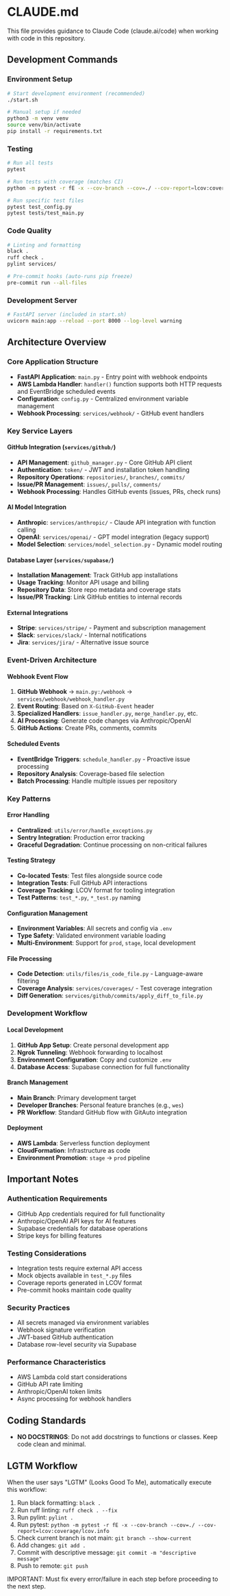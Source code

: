 # CLAUDE.md

This file provides guidance to Claude Code (claude.ai/code) when working with code in this repository.

## Development Commands

### Environment Setup

```bash
# Start development environment (recommended)
./start.sh

# Manual setup if needed
python3 -m venv venv
source venv/bin/activate
pip install -r requirements.txt
```

### Testing

```bash
# Run all tests
pytest

# Run tests with coverage (matches CI)
python -m pytest -r fE -x --cov-branch --cov=./ --cov-report=lcov:coverage/lcov.info

# Run specific test files
pytest test_config.py
pytest tests/test_main.py
```

### Code Quality

```bash
# Linting and formatting
black .
ruff check .
pylint services/

# Pre-commit hooks (auto-runs pip freeze)
pre-commit run --all-files
```

### Development Server

```bash
# FastAPI server (included in start.sh)
uvicorn main:app --reload --port 8000 --log-level warning
```

## Architecture Overview

### Core Application Structure

- **FastAPI Application**: `main.py` - Entry point with webhook endpoints
- **AWS Lambda Handler**: `handler()` function supports both HTTP requests and EventBridge scheduled events
- **Configuration**: `config.py` - Centralized environment variable management
- **Webhook Processing**: `services/webhook/` - GitHub event handlers

### Key Service Layers

#### GitHub Integration (`services/github/`)

- **API Management**: `github_manager.py` - Core GitHub API client
- **Authentication**: `token/` - JWT and installation token handling
- **Repository Operations**: `repositories/`, `branches/`, `commits/`
- **Issue/PR Management**: `issues/`, `pulls/`, `comments/`
- **Webhook Processing**: Handles GitHub events (issues, PRs, check runs)

#### AI Model Integration

- **Anthropic**: `services/anthropic/` - Claude API integration with function calling
- **OpenAI**: `services/openai/` - GPT model integration (legacy support)
- **Model Selection**: `services/model_selection.py` - Dynamic model routing

#### Database Layer (`services/supabase/`)

- **Installation Management**: Track GitHub app installations
- **Usage Tracking**: Monitor API usage and billing
- **Repository Data**: Store repo metadata and coverage stats
- **Issue/PR Tracking**: Link GitHub entities to internal records

#### External Integrations

- **Stripe**: `services/stripe/` - Payment and subscription management
- **Slack**: `services/slack/` - Internal notifications
- **Jira**: `services/jira/` - Alternative issue source

### Event-Driven Architecture

#### Webhook Event Flow

1. **GitHub Webhook** → `main.py:/webhook` → `services/webhook/webhook_handler.py`
2. **Event Routing**: Based on `X-GitHub-Event` header
3. **Specialized Handlers**: `issue_handler.py`, `merge_handler.py`, etc.
4. **AI Processing**: Generate code changes via Anthropic/OpenAI
5. **GitHub Actions**: Create PRs, comments, commits

#### Scheduled Events

- **EventBridge Triggers**: `schedule_handler.py` - Proactive issue processing
- **Repository Analysis**: Coverage-based file selection
- **Batch Processing**: Handle multiple issues per repository

### Key Patterns

#### Error Handling

- **Centralized**: `utils/error/handle_exceptions.py`
- **Sentry Integration**: Production error tracking
- **Graceful Degradation**: Continue processing on non-critical failures

#### Testing Strategy

- **Co-located Tests**: Test files alongside source code
- **Integration Tests**: Full GitHub API interactions
- **Coverage Tracking**: LCOV format for tooling integration
- **Test Patterns**: `test_*.py`, `*_test.py` naming

#### Configuration Management

- **Environment Variables**: All secrets and config via `.env`
- **Type Safety**: Validated environment variable loading
- **Multi-Environment**: Support for `prod`, `stage`, local development

#### File Processing

- **Code Detection**: `utils/files/is_code_file.py` - Language-aware filtering
- **Coverage Analysis**: `services/coverages/` - Test coverage integration
- **Diff Generation**: `services/github/commits/apply_diff_to_file.py`

### Development Workflow

#### Local Development

1. **GitHub App Setup**: Create personal development app
2. **Ngrok Tunneling**: Webhook forwarding to localhost
3. **Environment Configuration**: Copy and customize `.env`
4. **Database Access**: Supabase connection for full functionality

#### Branch Management

- **Main Branch**: Primary development target
- **Developer Branches**: Personal feature branches (e.g., `wes`)
- **PR Workflow**: Standard GitHub flow with GitAuto integration

#### Deployment

- **AWS Lambda**: Serverless function deployment
- **CloudFormation**: Infrastructure as code
- **Environment Promotion**: `stage` → `prod` pipeline

## Important Notes

### Authentication Requirements

- GitHub App credentials required for full functionality
- Anthropic/OpenAI API keys for AI features
- Supabase credentials for database operations
- Stripe keys for billing features

### Testing Considerations

- Integration tests require external API access
- Mock objects available in `test_*.py` files
- Coverage reports generated in LCOV format
- Pre-commit hooks maintain code quality

### Security Practices

- All secrets managed via environment variables
- Webhook signature verification
- JWT-based GitHub authentication
- Database row-level security via Supabase

### Performance Characteristics

- AWS Lambda cold start considerations
- GitHub API rate limiting
- Anthropic/OpenAI token limits
- Async processing for webhook handlers

## Coding Standards

- **NO DOCSTRINGS**: Do not add docstrings to functions or classes. Keep code clean and minimal.

## LGTM Workflow

When the user says "LGTM" (Looks Good To Me), automatically execute this workflow:

1. Run black formatting: `black .`
2. Run ruff linting: `ruff check . --fix`
3. Run pylint: `pylint .`
4. Run pytest: `python -m pytest -r fE -x --cov-branch --cov=./ --cov-report=lcov:coverage/lcov.info`
5. Check current branch is not main: `git branch --show-current`
6. Add changes: `git add .`
7. Commit with descriptive message: `git commit -m "descriptive message"`
8. Push to remote: `git push`

IMPORTANT: Must fix every error/failure in each step before proceeding to the next step.
